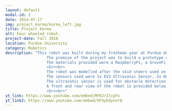 ```yaml
---
layout: default
modal-id: 2
date: 2014-07-17
img: project_karma/karma_left.jpg
title: Project Karma
alt: Four wheeled robot.
project-date: Fall 2018
location: Purdue University
category: Robotics
description: "This robot was built during my freshman year at Purdue University. The project is called the MArs Cargo ROver (MACRO), and was the third project in the Honors Introduction to Engineering class (ENGR 16100). 
                  The premise of the project was to build a prototype of an autonomous robot capable of navigating varied terrain, transporting cargo, and depositing cargo to the appropriate location.
                  The materials provided were a RaspberryPi, a GrovePi board, various Lego parts and sensors, and third party sensors.
                  <br><br>
                  The robot was modelled after the skid steers used on construction sites, for their ability to handle various terrain, a zero turn radius, and robustness.
                  The sensors used were 1x EV3 Ultrasonic Sensor, 2x Hall Effect Sensor, and 2x Line Finder. 
                  The ultrasonic sensor is used for obstacle detection, while the hall sensors are used to read magnets embedded beneath the test track. The line finders are used in following the line on the test track.
                  A front and rear view of the robot is provided below.
                  <br><br>"
yt_link: https://www.youtube.com/embed/MFKZrItcpFs
yt_link2: https://www.youtube.com/embed/XFUyhdynnrQ
---
```

